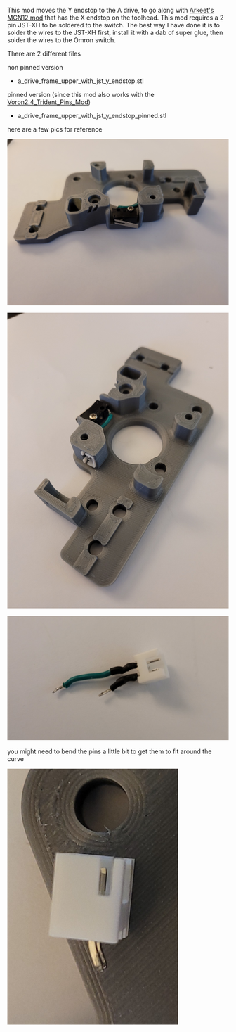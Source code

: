 This mod moves the Y endstop to the A drive, to go along with [Arkeet's MGN12 mod](../../arkeet/mgn12)
that has the X endstop on the toolhead.  This mod requires a 2 pin JST-XH to be soldered to the
switch.  The best way I have done it is to solder the wires to the JST-XH first, install it with a dab
of super glue, then solder the wires to the Omron switch.


There are 2 different files

non pinned version
- a_drive_frame_upper_with_jst_y_endstop.stl

pinned version (since this mod also works with the [Voron2.4_Trident_Pins_Mod](../Voron2.4_Trident_Pins_Mod))
- a_drive_frame_upper_with_jst_y_endstop_pinned.stl

here are a few pics for reference

![A Drive](Images/1.png)

![A Drive With JST](Images/2.png)

![Jst with Wires](Images/3.png)

you might need to bend the pins a little bit to get them to fit around the curve

![JST with bent pins](Images/4.png)

